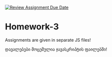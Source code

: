 [![Review Assignment Due Date](https://classroom.github.com/assets/deadline-readme-button-22041afd0340ce965d47ae6ef1cefeee28c7c493a6346c4f15d667ab976d596c.svg)](https://classroom.github.com/a/MlY9qF9M)
# Homework-3

Assignments are given in separate JS files!

დავალებები მოცემულია ჯავასკრიპტის ფაილებში!
